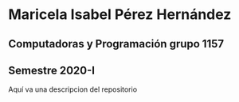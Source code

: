 # Maricela Isabel Pérez Hernández
## Computadoras y Programación grupo 1157
## Semestre 2020-I

Aquí va una descripcion del repositorio 
